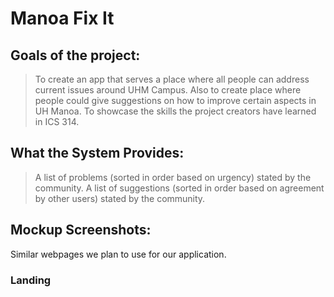 # Manoa Fix It

## Goals of the project:
> To create an app that serves a place where all people can address current issues around UHM Campus.
> Also to create place where people could give suggestions on how to improve certain aspects in UH Manoa.
> To showcase the skills the project creators have learned in ICS 314.

## What the System Provides:
> A list of problems (sorted in order based on urgency) stated by the community.
> A list of suggestions (sorted in order based on agreement by other users) stated by the community.

## Mockup Screenshots:

Similar webpages we plan to use for our application.

### Landing
